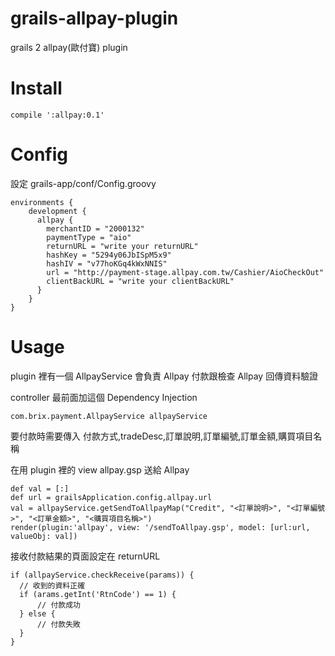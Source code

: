 # grails-allpay-plugin
grails 2 allpay(歐付寶) plugin

# Install

    compile ':allpay:0.1'

# Config
設定 grails-app/conf/Config.groovy

    environments {
        development {
          allpay {
            merchantID = "2000132"
            paymentType = "aio"
            returnURL = "write your returnURL"
            hashKey = "5294y06JbISpM5x9"
            hashIV = "v77hoKGq4kWxNNIS"
            url = "http://payment-stage.allpay.com.tw/Cashier/AioCheckOut"
            clientBackURL = "write your clientBackURL"
          }
        }
    }

# Usage
plugin 裡有一個 AllpayService 會負責 Allpay 付款跟檢查 Allpay 回傳資料驗證

controller 最前面加這個 Dependency Injection

    com.brix.payment.AllpayService allpayService

要付款時需要傳入 付款方式,tradeDesc,訂單說明,訂單編號,訂單金額,購買項目名稱

在用 plugin 裡的 view allpay.gsp 送給 Allpay

    def val = [:]
    def url = grailsApplication.config.allpay.url
    val = allpayService.getSendToAllpayMap("Credit", "<訂單說明>", "<訂單編號>", "<訂單金額>", "<購買項目名稱>")
    render(plugin:'allpay', view: '/sendToAllpay.gsp', model: [url:url, valueObj: val])

接收付款結果的頁面設定在 returnURL

    if (allpayService.checkReceive(params)) {
      // 收到的資料正確
      if (arams.getInt('RtnCode') == 1) {
          // 付款成功
      } else {
          // 付款失敗
      }
    }
